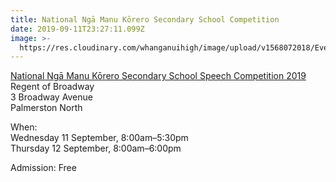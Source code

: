 ```yaml
---
title: National Ngā Manu Kōrero Secondary School Competition
date: 2019-09-11T23:27:11.099Z
image: >-
  https://res.cloudinary.com/whanganuihigh/image/upload/v1568072018/Events/1325282-588059-34.png
---
```

[National Ngā Manu Kōrero Secondary School Speech Competition 2019](https://www.eventfinda.co.nz/2019/national-ng-manu-k-rero-speech-competitions-2019/palmerston-north)  
Regent of Broadway  
3 Broadway Avenue  
Palmerston North

When:  
Wednesday 11 September, 8:00am–5:30pm  
Thursday 12 September, 8:00am–6:00pm

Admission: Free
